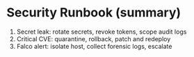 # Security Runbook (summary)
1. Secret leak: rotate secrets, revoke tokens, scope audit logs
2. Critical CVE: quarantine, rollback, patch and redeploy
3. Falco alert: isolate host, collect forensic logs, escalate
